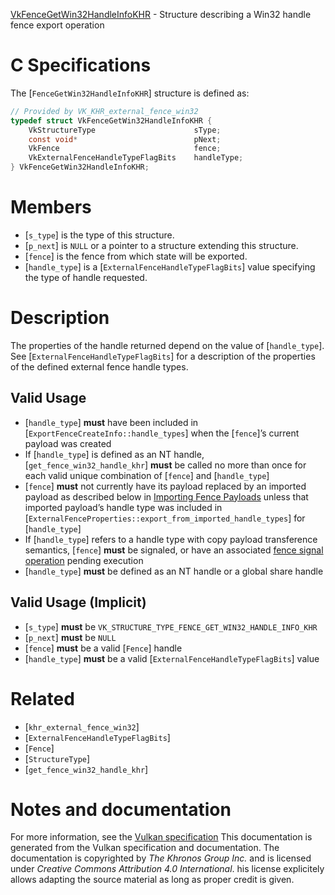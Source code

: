 [VkFenceGetWin32HandleInfoKHR](https://www.khronos.org/registry/vulkan/specs/1.3-extensions/man/html/VkFenceGetWin32HandleInfoKHR.html) - Structure describing a Win32 handle fence export operation

# C Specifications
The [`FenceGetWin32HandleInfoKHR`] structure is defined as:
```c
// Provided by VK_KHR_external_fence_win32
typedef struct VkFenceGetWin32HandleInfoKHR {
    VkStructureType                      sType;
    const void*                          pNext;
    VkFence                              fence;
    VkExternalFenceHandleTypeFlagBits    handleType;
} VkFenceGetWin32HandleInfoKHR;
```

# Members
- [`s_type`] is the type of this structure.
- [`p_next`] is `NULL` or a pointer to a structure extending this structure.
- [`fence`] is the fence from which state will be exported.
- [`handle_type`] is a [`ExternalFenceHandleTypeFlagBits`] value specifying the type of handle requested.

# Description
The properties of the handle returned depend on the value of
[`handle_type`].
See [`ExternalFenceHandleTypeFlagBits`] for a description of the
properties of the defined external fence handle types.
## Valid Usage
-  [`handle_type`] **must**  have been included in [`ExportFenceCreateInfo::handle_types`] when the [`fence`]’s current payload was created
-    If [`handle_type`] is defined as an NT handle, [`get_fence_win32_handle_khr`] **must**  be called no more than once for each valid unique combination of [`fence`] and [`handle_type`]
-  [`fence`] **must**  not currently have its payload replaced by an imported payload as described below in [Importing Fence Payloads](https://www.khronos.org/registry/vulkan/specs/1.3-extensions/html/vkspec.html#synchronization-fences-importing) unless that imported payload’s handle type was included in [`ExternalFenceProperties::export_from_imported_handle_types`] for [`handle_type`]
-    If [`handle_type`] refers to a handle type with copy payload transference semantics, [`fence`] **must**  be signaled, or have an associated [fence signal operation](https://www.khronos.org/registry/vulkan/specs/1.3-extensions/html/vkspec.html#synchronization-fences-signaling) pending execution
-  [`handle_type`] **must**  be defined as an NT handle or a global share handle

## Valid Usage (Implicit)
-  [`s_type`] **must**  be `VK_STRUCTURE_TYPE_FENCE_GET_WIN32_HANDLE_INFO_KHR`
-  [`p_next`] **must**  be `NULL`
-  [`fence`] **must**  be a valid [`Fence`] handle
-  [`handle_type`] **must**  be a valid [`ExternalFenceHandleTypeFlagBits`] value

# Related
- [`khr_external_fence_win32`]
- [`ExternalFenceHandleTypeFlagBits`]
- [`Fence`]
- [`StructureType`]
- [`get_fence_win32_handle_khr`]

# Notes and documentation
For more information, see the [Vulkan specification](https://www.khronos.org/registry/vulkan/specs/1.3-extensions/html/vkspec.html)
This documentation is generated from the Vulkan specification and documentation.
The documentation is copyrighted by *The Khronos Group Inc.* and is licensed under *Creative Commons Attribution 4.0 International*.
his license explicitely allows adapting the source material as long as proper credit is given.
        